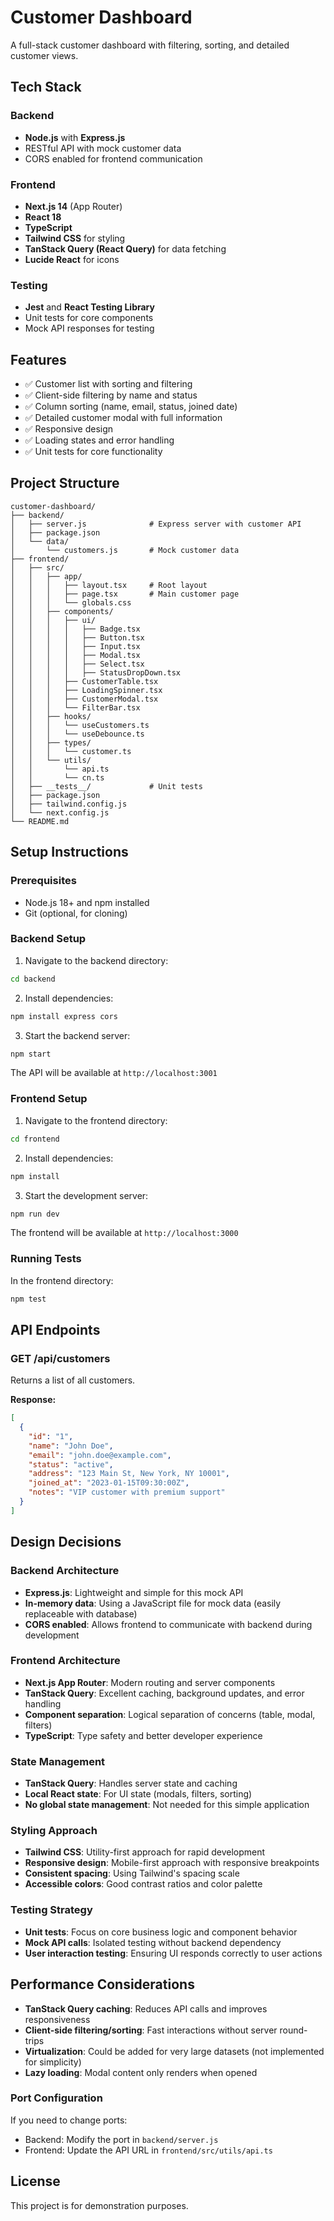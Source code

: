 # Customer Dashboard

A full-stack customer dashboard with filtering, sorting, and detailed customer views.

## Tech Stack

### Backend
- **Node.js** with **Express.js**
- RESTful API with mock customer data
- CORS enabled for frontend communication

### Frontend
- **Next.js 14** (App Router)
- **React 18**
- **TypeScript**
- **Tailwind CSS** for styling
- **TanStack Query (React Query)** for data fetching
- **Lucide React** for icons

### Testing
- **Jest** and **React Testing Library**
- Unit tests for core components
- Mock API responses for testing

## Features

- ✅ Customer list with sorting and filtering
- ✅ Client-side filtering by name and status
- ✅ Column sorting (name, email, status, joined date)
- ✅ Detailed customer modal with full information
- ✅ Responsive design
- ✅ Loading states and error handling
- ✅ Unit tests for core functionality

## Project Structure

```
customer-dashboard/
├── backend/
│   ├── server.js              # Express server with customer API
│   ├── package.json
│   └── data/
│       └── customers.js       # Mock customer data
├── frontend/
│   ├── src/
│   │   ├── app/
│   │   │   ├── layout.tsx     # Root layout
│   │   │   ├── page.tsx       # Main customer page
│   │   │   └── globals.css    
│   │   ├── components/
│   │   │   ├── ui/
│   │   │   │   ├── Badge.tsx
│   │   │   │   ├── Button.tsx
│   │   │   │   ├── Input.tsx
│   │   │   │   ├── Modal.tsx
│   │   │   │   ├── Select.tsx
│   │   │   │   ├── StatusDropDown.tsx
│   │   │   ├── CustomerTable.tsx
│   │   │   ├── LoadingSpinner.tsx
│   │   │   ├── CustomerModal.tsx
│   │   │   └── FilterBar.tsx
│   │   ├── hooks/
│   │   │   └── useCustomers.ts
│   │   │   └── useDebounce.ts
│   │   ├── types/
│   │   │   └── customer.ts
│   │   └── utils/
│   │       └── api.ts
│   │       └── cn.ts
│   ├── __tests__/             # Unit tests
│   ├── package.json
│   ├── tailwind.config.js
│   └── next.config.js
└── README.md
```

## Setup Instructions

### Prerequisites
- Node.js 18+ and npm installed
- Git (optional, for cloning)

### Backend Setup

1. Navigate to the backend directory:
```bash
cd backend
```

2. Install dependencies:
```bash
npm install express cors
```

3. Start the backend server:
```bash
npm start
```

The API will be available at `http://localhost:3001`

### Frontend Setup

1. Navigate to the frontend directory:
```bash
cd frontend
```

2. Install dependencies:
```bash
npm install
```

3. Start the development server:
```bash
npm run dev
```

The frontend will be available at `http://localhost:3000`

### Running Tests

In the frontend directory:
```bash
npm test
```

## API Endpoints

### GET /api/customers
Returns a list of all customers.

**Response:**
```json
[
  {
    "id": "1",
    "name": "John Doe",
    "email": "john.doe@example.com",
    "status": "active",
    "address": "123 Main St, New York, NY 10001",
    "joined_at": "2023-01-15T09:30:00Z",
    "notes": "VIP customer with premium support"
  }
]
```

## Design Decisions

### Backend Architecture
- **Express.js**: Lightweight and simple for this mock API
- **In-memory data**: Using a JavaScript file for mock data (easily replaceable with database)
- **CORS enabled**: Allows frontend to communicate with backend during development

### Frontend Architecture
- **Next.js App Router**: Modern routing and server components
- **TanStack Query**: Excellent caching, background updates, and error handling
- **Component separation**: Logical separation of concerns (table, modal, filters)
- **TypeScript**: Type safety and better developer experience

### State Management
- **TanStack Query**: Handles server state and caching
- **Local React state**: For UI state (modals, filters, sorting)
- **No global state management**: Not needed for this simple application

### Styling Approach
- **Tailwind CSS**: Utility-first approach for rapid development
- **Responsive design**: Mobile-first approach with responsive breakpoints
- **Consistent spacing**: Using Tailwind's spacing scale
- **Accessible colors**: Good contrast ratios and color palette

### Testing Strategy
- **Unit tests**: Focus on core business logic and component behavior
- **Mock API calls**: Isolated testing without backend dependency
- **User interaction testing**: Ensuring UI responds correctly to user actions

## Performance Considerations

- **TanStack Query caching**: Reduces API calls and improves responsiveness
- **Client-side filtering/sorting**: Fast interactions without server round-trips
- **Virtualization**: Could be added for very large datasets (not implemented for simplicity)
- **Lazy loading**: Modal content only renders when opened


### Port Configuration

If you need to change ports:
- Backend: Modify the port in `backend/server.js`
- Frontend: Update the API URL in `frontend/src/utils/api.ts`

## License

This project is for demonstration purposes.